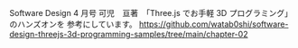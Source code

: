 Software Design 4 月号
可児　亘著　「Three.js でお手軽 3D プログラミング」のハンズオンを
参考にしています。
https://github.com/watab0shi/software-design-threejs-3d-programming-samples/tree/main/chapter-02

